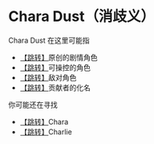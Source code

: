 # Chara Dust（消歧义）

Chara Dust 在这里可能指
- [【跳转】](../Dramatis_Character/DramChr_Chara_Dust.md)原创的剧情角色
- [【跳转】](../Role/Chara_Dust.md)可操控的角色
- [【跳转】]()敌对角色
- [【跳转】]()贡献者的化名

你可能还在寻找
- [【跳转】]()Chara
- [【跳转】]()Charlie